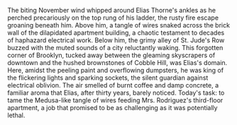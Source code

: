 The biting November wind whipped around Elias Thorne's ankles as he perched precariously on the top rung of his ladder, the rusty fire escape groaning beneath him.  Above him, a tangle of wires snaked across the brick wall of the dilapidated apartment building, a chaotic testament to decades of haphazard electrical work.  Below him, the grimy alley of St. Jude's Row buzzed with the muted sounds of a city reluctantly waking. This forgotten corner of Brooklyn, tucked away between the gleaming skyscrapers of downtown and the hushed brownstones of Cobble Hill, was Elias's domain. Here, amidst the peeling paint and overflowing dumpsters, he was king of the flickering lights and sparking sockets, the silent guardian against electrical oblivion. The air smelled of burnt coffee and damp concrete, a familiar aroma that Elias, after thirty years, barely noticed.  Today's task: to tame the Medusa-like tangle of wires feeding Mrs. Rodriguez's third-floor apartment, a job that promised to be as challenging as it was potentially lethal.
